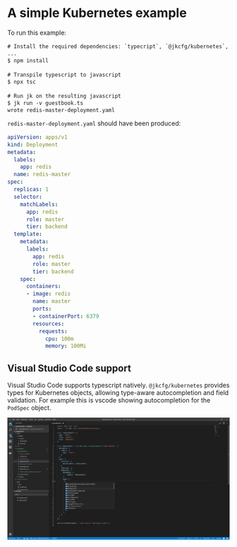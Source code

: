 # A simple Kubernetes example

To run this example:

```
# Install the required dependencies: `typecript`, `@jkcfg/kubernetes`, ...
$ npm install

# Transpile typescript to javascript
$ npx tsc

# Run jk on the resulting javascript
$ jk run -v guestbook.ts 
wrote redis-master-deployment.yaml
```

`redis-master-deployment.yaml` should have been produced:

```yaml
apiVersion: apps/v1
kind: Deployment
metadata:
  labels:
    app: redis
  name: redis-master
spec:
  replicas: 1
  selector:
    matchLabels:
      app: redis
      role: master
      tier: backend
  template:
    metadata:
      labels:
        app: redis
        role: master
        tier: backend
    spec:
      containers:
      - image: redis
        name: master
        ports:
        - containerPort: 6379
        resources:
          requests:
            cpu: 100m
            memory: 100Mi
```

## Visual Studio Code support

Visual Studio Code supports typescript natively. `@jkcfg/kubernetes` provides
types for Kubernetes objects, allowing type-aware autocompletion and field
validation. For example this is vscode showing autocompletion for the
`PodSpec` object.

![vscode autocompletion](vscode-autocompletion.png)
